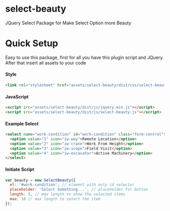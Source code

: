 # select-beauty
JQuery Select Package for Make Select Option more Beauty

# Quick Setup
Easy to use this package, first for all you have this plugin script and JQuery. After that insert all assets to your code

#### Style
```html
<link rel="stylesheet" href="assets/select-beauty/dist/css/select-beauty.css">
```
#### JavaScript
```html
<script src="assets/select-beauty/dist/js/jquery.min.js"></script>
<script src="assets/select-beauty/dist/js/select-beauty.js"></script>
```

#### Example Select
```html
<select name="work-condition" id="work-condition" class="form-control">
  <option value="1" icon="iw-way">Remote Location</option>
  <option value="2" icon="iw-crane">Work From Height</option>
  <option value="3" icon="iw-scope">Field Visit</option>
  <option value="4" icon="iw-excavator">Active Machinery</option>
</select>
```

#### Initiate Script
```javascript
var beauty = new SelectBeauty({
  el: '#work-condition', // element with only id selector
  placeholder: 'Select Something...', // placeholder for button
  length: 5, // max length to show the selected items
  max: 10 // max length to select the item
});
```

